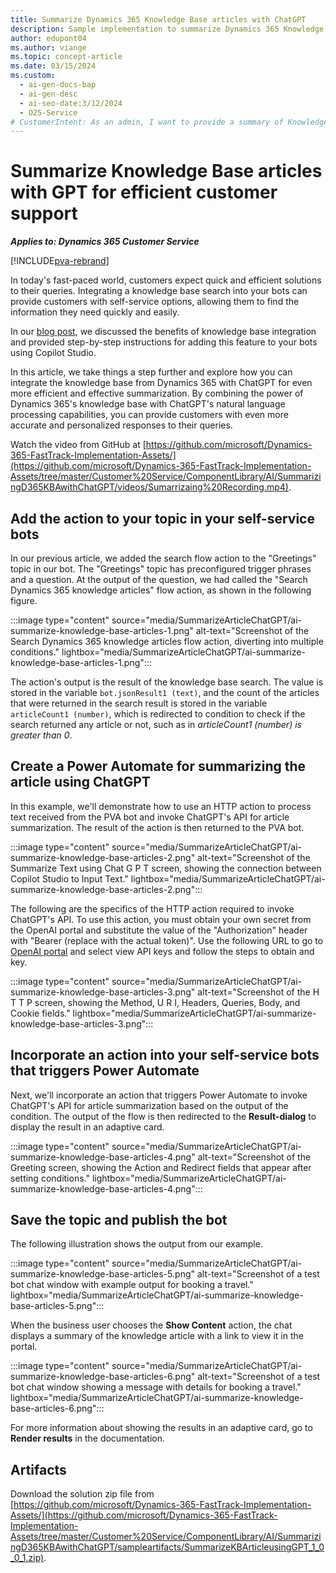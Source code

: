 ```yaml
---
title: Summarize Dynamics 365 Knowledge Base articles with ChatGPT
description: Sample implementation to summarize Dynamics 365 Knowledge Base articles with ChatGPT from Copilot Studio.
author: edupont04
ms.author: viange
ms.topic: concept-article
ms.date: 03/15/2024
ms.custom:
  - ai-gen-docs-bap
  - ai-gen-desc
  - ai-seo-date:3/12/2024
  - O25-Service
# CustomerIntent: As an admin, I want to provide a summary of Knowledge article to agents or clients.
---
```


# Summarize Knowledge Base articles with GPT for efficient customer support  

***Applies to: Dynamics 365 Customer Service***

[!INCLUDE[pva-rebrand](../includes/pva-rebrand.md)]

In today's fast-paced world, customers expect quick and efficient solutions to their queries. Integrating a knowledge base search into your bots can provide customers with self-service options, allowing them to find the information they need quickly and easily.  

In our [blog post](https://cloudblogs.microsoft.com/dynamics365/it/2022/09/07/empower-self-service-by-adding-knowledge-base-search-to-your-bots), we discussed the benefits of knowledge base integration and provided step-by-step instructions for adding this feature to your bots using Copilot Studio.  

In this article, we take things a step further and explore how you can integrate the knowledge base from Dynamics 365 with ChatGPT for even more efficient and effective summarization. By combining the power of Dynamics 365's knowledge base with ChatGPT's natural language processing capabilities, you can provide customers with even more accurate and personalized responses to their queries.  

Watch the video from GitHub at [https://github.com/microsoft/Dynamics-365-FastTrack-Implementation-Assets/](https://github.com/microsoft/Dynamics-365-FastTrack-Implementation-Assets/tree/master/Customer%20Service/ComponentLibrary/AI/SummarizingD365KBAwithChatGPT/videos/Sumarrizaing%20Recording.mp4).

## Add the action to your topic in your self-service bots

In our previous article, we added the search flow action to the "Greetings" topic in our bot. The "Greetings" topic has preconfigured trigger phrases and a question. At the output of the question, we had called the "Search Dynamics 365 knowledge articles" flow action, as shown in the following figure.

:::image type="content" source="media/SummarizeArticleChatGPT/ai-summarize-knowledge-base-articles-1.png" alt-text="Screenshot of the Search Dynamics 365 knowledge articles flow action, diverting into multiple conditions." lightbox="media/SummarizeArticleChatGPT/ai-summarize-knowledge-base-articles-1.png":::

The action's output is the result of the knowledge base search. The value is stored in the variable `bot.jsonResult1 (text)`, and the count of the articles that were returned in the search result is stored in the variable `articleCount1 (number)`, which is redirected to condition to check if the search returned any article or not, such as in *articleCount1 (number) is greater than 0*.

## Create a Power Automate for summarizing the article using ChatGPT

In this example, we'll demonstrate how to use an HTTP action to process text received from the PVA bot and invoke ChatGPT's API for article summarization. The result of the action is then returned to the PVA bot.  

:::image type="content" source="media/SummarizeArticleChatGPT/ai-summarize-knowledge-base-articles-2.png" alt-text="Screenshot of the Summarize Text using Chat G P T screen, showing the connection between Copilot Studio to Input Text." lightbox="media/SummarizeArticleChatGPT/ai-summarize-knowledge-base-articles-2.png":::

The following are the specifics of the HTTP action required to invoke ChatGPT's API. To use this action, you must obtain your own secret from the OpenAI portal and substitute the value of the "Authorization" header with "Bearer (replace with the actual token)". Use the following URL to go to [OpenAI portal](https://platform.openai.com/docs/api-reference) and select view API keys and follow the steps to obtain and key.

:::image type="content" source="media/SummarizeArticleChatGPT/ai-summarize-knowledge-base-articles-3.png"  alt-text="Screenshot of the H T T P screen, showing the Method, U R I, Headers, Queries, Body, and Cookie fields." lightbox="media/SummarizeArticleChatGPT/ai-summarize-knowledge-base-articles-3.png":::

## Incorporate an action into your self-service bots that triggers Power Automate

Next, we'll incorporate an action that triggers Power Automate to invoke ChatGPT's API for article summarization based on the output of the condition. The output of the flow is then redirected to the **Result-dialog** to display the result in an adaptive card.

:::image type="content" source="media/SummarizeArticleChatGPT/ai-summarize-knowledge-base-articles-4.png"  alt-text="Screenshot of the Greeting screen, showing the Action and Redirect fields that appear after setting conditions." lightbox="media/SummarizeArticleChatGPT/ai-summarize-knowledge-base-articles-4.png":::

## Save the topic and publish the bot

The following illustration shows the output from our example.

:::image type="content" source="media/SummarizeArticleChatGPT/ai-summarize-knowledge-base-articles-5.png"  alt-text="Screenshot of a test bot chat window with example output for booking a travel." lightbox="media/SummarizeArticleChatGPT/ai-summarize-knowledge-base-articles-5.png":::

When the business user chooses the **Show Content** action, the chat displays a summary of the knowledge article with a link to view it in the portal.

:::image type="content" source="media/SummarizeArticleChatGPT/ai-summarize-knowledge-base-articles-6.png"  alt-text="Screenshot of a test bot chat window showing a message with details for booking a travel." lightbox="media/SummarizeArticleChatGPT/ai-summarize-knowledge-base-articles-6.png":::

For more information about showing the results in an adaptive card, go to **Render results** in the documentation.

## Artifacts

Download the solution zip file from [https://github.com/microsoft/Dynamics-365-FastTrack-Implementation-Assets/](https://github.com/microsoft/Dynamics-365-FastTrack-Implementation-Assets/tree/master/Customer%20Service/ComponentLibrary/AI/SummarizingD365KBAwithChatGPT/sampleartifacts/SummarizeKBArticleusingGPT_1_0_0_1.zip).
